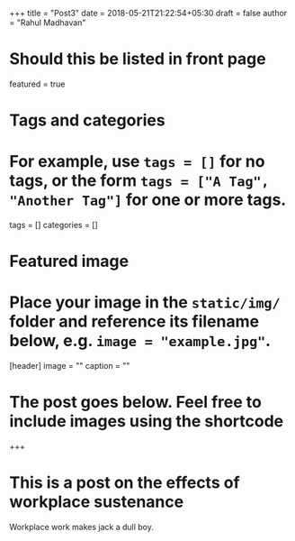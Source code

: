 +++
title = "Post3"
date = 2018-05-21T21:22:54+05:30
draft = false
author = "Rahul Madhavan"

# Should this be listed in front page
featured = true

# Tags and categories
# For example, use `tags = []` for no tags, or the form `tags = ["A Tag", "Another Tag"]` for one or more tags.
tags = []
categories = []

# Featured image
# Place your image in the `static/img/` folder and reference its filename below, e.g. `image = "example.jpg"`.
[header]
        image = ""
        caption = ""

# The post goes below. Feel free to include images using the shortcode
+++
# This is a post on the effects of workplace sustenance
Workplace work makes jack a dull boy.

